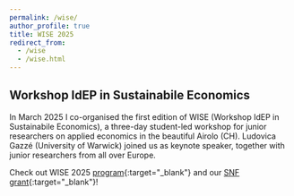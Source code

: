 ```yaml
---
permalink: /wise/
author_profile: true
title: WISE 2025
redirect_from:
  - /wise
  - /wise.html
---
```

## Workshop IdEP in Sustainabile Economics

In March 2025 I co-organised the first edition of WISE (Workshop IdEP in Sustainabile Economics), a three-day student-led workshop for junior researchers on applied economics in the beautiful Airolo (CH). Ludovica Gazzé (University of Warwick) joined us as keynote speaker, together with junior researchers from all over Europe.
  
Check out WISE 2025 [program](https://www.usi.ch/it/feeds/30071){:target="_blank"} and our [SNF grant](https://data.snf.ch/grants/grant/232488){:target="_blank"}!
